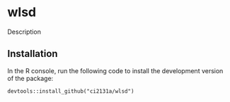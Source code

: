 # wlsd

Description

## Installation

In the R console, run the following code to install the development version of the package:

```{r}
devtools::install_github("ci2131a/wlsd")
```


